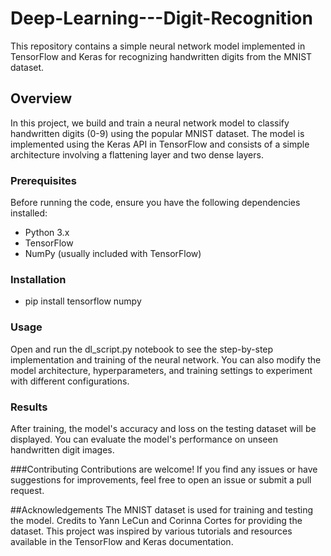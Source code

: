 # Deep-Learning---Digit-Recognition

This repository contains a simple neural network model implemented in TensorFlow and Keras for recognizing handwritten digits from the MNIST dataset.


## Overview
In this project, we build and train a neural network model to classify handwritten digits (0-9) using the popular MNIST dataset. The model is implemented using the Keras API in TensorFlow and consists of a simple architecture involving a flattening layer and two dense layers.


### Prerequisites
Before running the code, ensure you have the following dependencies installed:
- Python 3.x
- TensorFlow
- NumPy (usually included with TensorFlow)


### Installation
 - pip install tensorflow numpy


### Usage
Open and run the dl_script.py notebook to see the step-by-step implementation and training of the neural network.
You can also modify the model architecture, hyperparameters, and training settings to experiment with different configurations.

### Results
After training, the model's accuracy and loss on the testing dataset will be displayed. You can evaluate the model's performance on unseen handwritten digit images.


###Contributing
Contributions are welcome! If you find any issues or have suggestions for improvements, feel free to open an issue or submit a pull request.


##Acknowledgements
The MNIST dataset is used for training and testing the model. Credits to Yann LeCun and Corinna Cortes for providing the dataset.
This project was inspired by various tutorials and resources available in the TensorFlow and Keras documentation.
